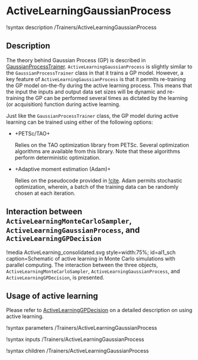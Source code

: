 # ActiveLearningGaussianProcess

!syntax description /Trainers/ActiveLearningGaussianProcess

## Description

The theory behind Gaussian Process (GP) is described in [GaussianProcessTrainer](GaussianProcessTrainer.md). `ActiveLearningGaussianProcess` is slightly similar to the `GaussianProcessTrainer` class in that it trains a GP model. However, a key feature of `ActiveLearningGaussianProcess` is that it permits re-training the GP model on-the-fly during the active learning process. This means that the input the inputs and output data set sizes will be dynamic and re-training the GP can be performed several times as dictated by the learning (or acquisition) function during active learning.

Just like the `GaussianProcessTrainer` class, the GP model during active learning can be trained using either of the following options:

- +PETSc/TAO+

  Relies on the TAO optimization library from PETSc. Several optimization algorithms are available from this library. Note that these algorithms perform deterministic optimization.

- +Adaptive moment estimation (Adam)+

  Relies on the pseudocode provided in [!cite](kingma2014adam). Adam permits stochastic optimization, wherein, a batch of the training data can be randomly chosen at each iteration.

## Interaction between `ActiveLearningMonteCarloSampler`, `ActiveLearningGaussianProcess`, and `ActiveLearningGPDecision`

!media ActiveLearning_consolidated.svg style=width:75%; id=al1_sch caption=Schematic of active learning in Monte Carlo simulations with parallel computing. The interaction between the three objects, `ActiveLearningMonteCarloSampler`, `ActiveLearningGaussianProcess`, and `ActiveLearningGPDecision`, is presented.

## Usage of active learning

Please refer to [ActiveLearningGPDecision](ActiveLearningGPDecision.md) on a detailed description on
using active learning.

!syntax parameters /Trainers/ActiveLearningGaussianProcess

!syntax inputs /Trainers/ActiveLearningGaussianProcess

!syntax children /Trainers/ActiveLearningGaussianProcess